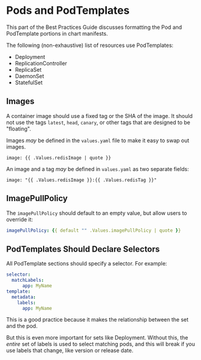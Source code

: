 # Pods and PodTemplates

This part of the Best Practices Guide discusses formatting the Pod and PodTemplate
portions in chart manifests.

The following (non-exhaustive) list of resources use PodTemplates:

- Deployment
- ReplicationController
- ReplicaSet
- DaemonSet
- StatefulSet

## Images

A container image should use a fixed tag or the SHA of the image. It should not use the tags `latest`, `head`, `canary`, or other tags that are designed to be "floating".


Images _may_ be defined in the `values.yaml` file to make it easy to swap out images.

```
image: {{ .Values.redisImage | quote }}
```

An image and a tag _may_ be defined in `values.yaml` as two separate fields:

```
image: "{{ .Values.redisImage }}:{{ .Values.redisTag }}"
```

## ImagePullPolicy

The `imagePullPolicy` should default to an empty value, but allow users to override it:

```yaml
imagePullPolicy: {{ default "" .Values.imagePullPolicy | quote }}
```

## PodTemplates Should Declare Selectors

All PodTemplate sections should specify a selector. For example:

```yaml
selector:
  matchLabels:
      app: MyName
template:
  metadata:
    labels:
      app: MyName
```

This is a good practice because it makes the relationship between the set and
the pod.

But this is even more important for sets like Deployment.
Without this, the _entire_ set of labels is used to select matching pods, and
this will break if you use labels that change, like version or release date.


